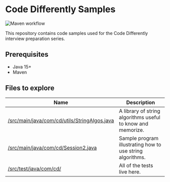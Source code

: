 # Code Differently Samples

![Maven workflow](https://github.com/anthonydmays/code-differently-samples/actions/workflows/maven.yml/badge.svg)

This repository contains code samples used for the Code Differently interview preparation series.

## Prerequisites

- Java 15+
- Maven

## Files to explore

| Name                                                                                         | Description                                                 |
| -------------------------------------------------------------------------------------------- | ----------------------------------------------------------- |
| [/src/main/java/com/cd/utils/StringAlgos.java](/src/main/java/com/cd/utils/StringAlgos.java) | A library of string algorithms useful to know and memorize. |
| [/src/main/java/com/cd/Session2.java](/src/main/java/com/cd/Session2.java)                   | Sample program illustrating how to use string algorithms.   |
| [/src/test/java/com/cd/](/src/test/java/com/cd/)                                             | All of the tests live here.                                 |
